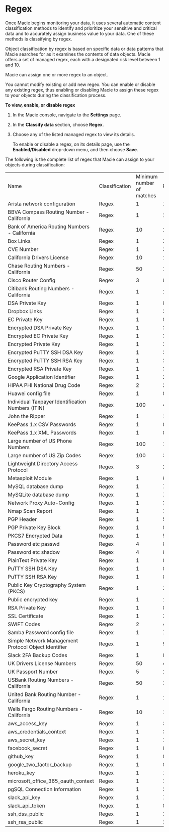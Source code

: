 # Regex<a name="macie-classify-objects-regex"></a>

Once Macie begins monitoring your data, it uses several automatic content classification methods to identify and prioritize your sensitive and critical data and to accurately assign business value to your data\. One of these methods is classifying by regex\.

Object classification by regex is based on specific data or data patterns that Macie searches for as it examines the contents of data objects\. Macie offers a set of managed regex, each with a designated risk level between 1 and 10\. 

Macie can assign one or more regex to an object\.

You cannot modify existing or add new regex\. You can enable or disable any existing regex, thus enabling or disabling Macie to assign these regex to your objects during the classification process\.<a name="enable-disable-regex"></a>

**To view, enable, or disable regex**

1. In the Macie console, navigate to the **Settings** page\.

1. In the **Classify data** section, choose **Regex**\.

1. Choose any of the listed managed regex to view its details\.

   To enable or disable a regex, on its details page, use the **Enabled/Disabled** drop\-down menu, and then choose **Save**\.

The following is the complete list of regex that Macie can assign to your objects during classification:


|  |  |  |  | 
| --- |--- |--- |--- |
| Name  | Classification | Minimum number of matches | Risk | 
| Arista network configuration | Regex | 1 | 7 | 
| BBVA Compass Routing Number \- California | Regex | 1 | 1 | 
| Bank of America Routing Numbers \- California | Regex | 10 | 1 | 
| Box Links | Regex | 1 | 3 | 
| CVE Number | Regex | 1 | 3 | 
| California Drivers License | Regex | 10 | 1 | 
| Chase Routing Numbers \- California | Regex | 50 | 1 | 
| Cisco Router Config | Regex | 3 | 9 | 
| Citibank Routing Numbers \- California | Regex | 1 | 1 | 
| DSA Private Key | Regex | 1 | 8 | 
| Dropbox Links | Regex | 1 | 3 | 
| EC Private Key | Regex | 1 | 8 | 
| Encrypted DSA Private Key | Regex | 1 | 3 | 
| Encrypted EC Private Key | Regex | 1 | 3 | 
| Encrypted Private Key | Regex | 1 | 3 | 
| Encrypted PuTTY SSH DSA Key | Regex | 1 | 3 | 
| Encrypted PuTTY SSH RSA Key | Regex | 1 | 3 | 
| Encrypted RSA Private Key | Regex | 1 | 3 | 
| Google Application Identifier | Regex | 1 | 2 | 
| HIPAA PHI National Drug Code | Regex | 2 | 2 | 
| Huawei config file | Regex | 1 | 8 | 
| Individual Taxpayer Identification Numbers \(ITIN\) | Regex | 100 | 4 | 
| John the Ripper | Regex | 1 | 1 | 
| KeePass 1\.x CSV Passwords | Regex | 1 | 8 | 
| KeePass 1\.x XML Passwords | Regex | 1 | 8 | 
| Large number of US Phone Numbers | Regex | 100 | 1 | 
| Large number of US Zip Codes | Regex | 100 | 3 | 
| Lightweight Directory Access Protocol | Regex | 3 | 2 | 
| Metasploit Module | Regex | 1 | 6 | 
| MySQL database dump | Regex | 1 | 7 | 
| MySQLite database dump | Regex | 1 | 7 | 
| Network Proxy Auto\-Config | Regex | 1 | 3 | 
| Nmap Scan Report | Regex | 1 | 7 | 
| PGP Header | Regex | 1 | 5 | 
| PGP Private Key Block | Regex | 1 | 8 | 
| PKCS7 Encrypted Data | Regex | 1 | 5 | 
| Password etc passwd | Regex | 4 | 8 | 
| Password etc shadow | Regex | 4 | 8 | 
| PlainText Private Key | Regex | 1 | 8 | 
| PuTTY SSH DSA Key | Regex | 1 | 8 | 
| PuTTY SSH RSA Key | Regex | 1 | 8 | 
| Public Key Cryptography System \(PKCS\) | Regex | 1 | 3 | 
| Public encrypted key | Regex | 1 | 1 | 
| RSA Private Key | Regex | 1 | 8 | 
| SSL Certificate | Regex | 1 | 3 | 
| SWIFT Codes | Regex | 2 | 4 | 
| Samba Password config file | Regex | 1 | 7 | 
| Simple Network Management Protocol Object Identifier | Regex | 1 | 5 | 
| Slack 2FA Backup Codes | Regex | 1 | 8 | 
| UK Drivers License Numbers | Regex | 50 | 4 | 
| UK Passport Number | Regex | 5 | 1 | 
| USBank Routing Numbers \- California | Regex | 50 | 1 | 
| United Bank Routing Number \- California | Regex | 1 | 1 | 
| Wells Fargo Routing Numbers \- California | Regex | 10 | 1 | 
| aws\_access\_key | Regex | 1 | 3 | 
| aws\_credentials\_context | Regex | 1 | 3 | 
| aws\_secret\_key | Regex | 1 | 10 | 
| facebook\_secret | Regex | 1 | 8 | 
| github\_key | Regex | 1 | 8 | 
| google\_two\_factor\_backup | Regex | 1 | 8 | 
| heroku\_key | Regex | 1 | 7 | 
| microsoft\_office\_365\_oauth\_context | Regex | 1 | 1 | 
| pgSQL Connection Information | Regex | 1 | 2 | 
| slack\_api\_key | Regex | 1 | 7 | 
| slack\_api\_token | Regex | 1 | 8 | 
| ssh\_dss\_public | Regex | 1 | 1 | 
| ssh\_rsa\_public | Regex | 1 | 1 | 